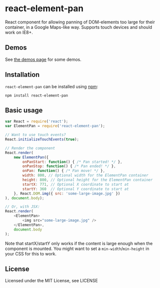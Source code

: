 # react-element-pan
React component for allowing panning of DOM-elements too large for their container, in a Google Maps-like way. Supports touch devices and should work on IE8+.

## Demos
See [the demos page](http://rexxars.github.io/react-element-pan/) for some demos.

## Installation
`react-element-pan` can be installed using [npm](https://npmjs.org/):

```
npm install react-element-pan
```

## Basic usage

```javascript
var React = require('react');
var ElementPan = require('react-element-pan');

// Want to use touch events?
React.initializeTouchEvents(true);

// Render the component
React.render(
    new ElementPan({
        onPanStart: function() { /* Pan started! */ },
        onPanStop: function() { /* Pan ended! */ },
        onPan: function() { /* Pan move! */ },
        width: 800, // Optional width for the ElementPan container
        height: 800, // Optional height for the ElementPan container
        startX: 771, // Optional X coordinate to start at
        startY: 360  // Optional Y coordinate to start at
    }, React.DOM.img({ src: 'some-large-image.jpg' })
), document.body);

// Or, with JSX:
React.render(
    <ElementPan>
        <img src="some-large-image.jpg" />
    </ElementPan>,
    document.body
);
```

Note that startX/startY only works if the content is large enough when the component is mounted. You might want to set a `min-width`/`min-height` in your CSS for this to work.

## License
Licensed under the MIT License, see LICENSE